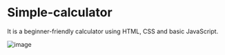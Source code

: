 # Simple-calculator
It is a beginner-friendly calculator using HTML, CSS and basic JavaScript.

![image](https://github.com/AayushiChauhan152/Simple-calculator/assets/96294707/cee74ca2-2382-472a-a44a-6522bcee582a)

